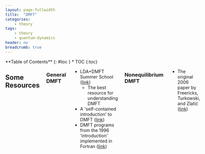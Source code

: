 ```yaml
---
layout: page-fullwidth
title:  "DMFT"
categories:
    - theory
tags:
    - theory
    - quantum-dynamics
header: no
breadcrumb: true
---
```

<div class="row">
<div class="medium-4 medium-push-8 columns" markdown="1">
<div class="panel radius" markdown="1">
**Table of Contents**
{: #toc }
*  TOC
{:toc}
</div>
</div><!-- /.medium-4.columns -->

<div class="medium-8 medium-pull-4 columns" markdown="1">

## Some Resources

### General DMFT

- LDA+DMFT Summer School ([link](https://doi.org/10.48550/arXiv.cond-mat/0112079))
    - The best resource for understanding DMFT
- A 'self-contained introduction' to DMFT ([link](https://doi.org/10.1103/RevModPhys.68.13))
- DMFT programs from the 1996 'introduction' implemented in Fortran ([link](http://www.lps.ens.fr/~krauth/index.php/Programs_DMFT))

### Nonequilibrium DMFT

- The original 2006 paper by Freericks, Turkowski, and Zlati&cacute; ([link](https://doi.org/10.1103/PhysRevLett.97.266408))